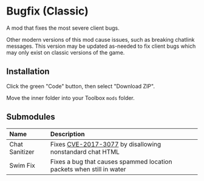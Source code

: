 # Bugfix (Classic)

A mod that fixes the most severe client bugs.

Other modern versions of this mod cause issues, such as breaking chatlink messages. This version may be updated as-needed to fix client bugs which may only exist on classic versions of the game.

## Installation

Click the green "Code" button, then select "Download ZIP".

Move the inner folder into your Toolbox `mods` folder.

## Submodules

| Name |  Description             |
| :--- |  :---------------------- |
| Chat Sanitizer | Fixes [CVE-2017-3077](https://nvd.nist.gov/vuln/detail/CVE-2017-3077) by disallowing nonstandard chat HTML |
| Swim Fix | Fixes a bug that causes spammed location packets when still in water |